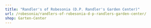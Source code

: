 ```yaml
---
title: "Randler's of Robesonia (D.P. Randler's Garden Center)"
url: /robesonia/randlers-of-robesonia-d-p-randlers-garden-center/
shop: Garten-Center
---
```

